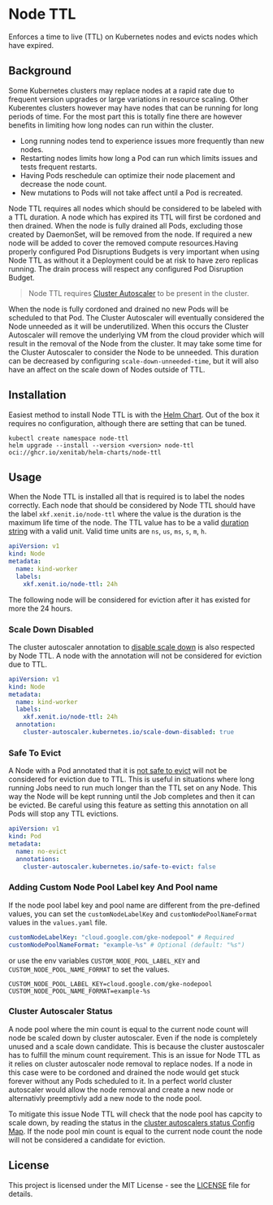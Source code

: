 # Node TTL

Enforces a time to live (TTL) on Kubernetes nodes and evicts nodes which have expired.

## Background

Some Kubernetes clusters may replace nodes at a rapid rate due to frequent version upgrades or large variations in resource scaling. Other Kuberentes clusters however may have nodes that can be running for long periods of time. For the most part this is totally fine there are however benefits in limiting how long nodes can run within the cluster.

* Long running nodes tend to experience issues more frequently than new nodes.
* Restarting nodes limits how long a Pod can run which limits issues and tests frequent restarts.
* Having Pods reschedule can optimize their node placement and decrease the node count.
* New mutations to Pods will not take affect until a Pod is recreated.

Node TTL requires all nodes which should be considered to be labeled with a TTL duration. A node which has expired its TTL will first be cordoned and then drained. When the node is fully drained all Pods, excluding those created by DaemonSet, will be removed from the node. If required a new node will be added to cover the removed compute resources.Having properly configured Pod Disruptions Budgets is very important when using Node TTL as without it a Deployment could be at risk to have zero replicas running. The drain process will respect any configured Pod Disruption Budget.

> Node TTL requires [Cluster Autoscaler](https://github.com/kubernetes/autoscaler/tree/master/cluster-autoscaler) to be present in the cluster.

When the node is fully cordoned and drained no new Pods will be scheduled to that Pod. The Cluster Autoscaler will eventually considered the Node unneeded as it will be underutilized. When this occurs the Cluster Autoscaler will remove the underlying VM from the cloud provider which will result in the removal of the Node from the cluster. It may take some time for the Cluster Autoscaler to consider the Node to be unneeded. This duration can be decreased by configuring `scale-down-unneeded-time`, but it will also have an affect on the scale down of Nodes outside of TTL.

## Installation

Easiest method to install Node TTL is with the [Helm Chart](./charts/node-ttl). Out of the box it requires no configuration, although there are setting that can be tuned.

```shell
kubectl create namespace node-ttl
helm upgrade --install --version <version> node-ttl oci://ghcr.io/xenitab/helm-charts/node-ttl
```

## Usage

When the Node TTL is installed all that is required is to label the nodes correctly. Each node that should be considered by Node TTL should have the label `xkf.xenit.io/node-ttl` where the value is the duration is the maximum life time of the node. The TTL value has to be a valid [duration string](https://pkg.go.dev/time#ParseDuration) with a valid unit. Valid time units are `ns`, `us`, `ms`, `s`, `m`, `h`. 

```yaml
apiVersion: v1
kind: Node
metadata:
  name: kind-worker
  labels:
    xkf.xenit.io/node-ttl: 24h
```

The following node will be considered for eviction after it has existed for more the 24 hours.

### Scale Down Disabled

The cluster autoscaler annotation to [disable scale down](https://github.com/kubernetes/autoscaler/blob/master/cluster-autoscaler/FAQ.md#how-can-i-prevent-cluster-autoscaler-from-scaling-down-a-particular-node) is also respected by Node TTL. A node with the annotation will not be considered for eviction due to TTL.

```yaml
apiVersion: v1
kind: Node
metadata:
  name: kind-worker
  labels:
    xkf.xenit.io/node-ttl: 24h
  annotation:
    cluster-autoscaler.kubernetes.io/scale-down-disabled: true
```

### Safe To Evict

A Node with a Pod annotated that it is [not safe to evict](https://github.com/kubernetes/autoscaler/blob/master/cluster-autoscaler/FAQ.md#what-types-of-pods-can-prevent-ca-from-removing-a-node) will not be considered for eviction due to TTL. This is useful in situations where long running Jobs need to run much longer than the TTL set on any Node. This way the Node will be kept running until the Job completes and then it can be evicted. Be careful using this feature as setting this annotation on all Pods will stop any TTL evictions.

```yaml
apiVersion: v1
kind: Pod
metadata:
  name: no-evict
  annotations:
    cluster-autoscaler.kubernetes.io/safe-to-evict: false
```

### Adding Custom Node Pool Label key And Pool name

If the node pool label key and pool name are different from the pre-defined values, 
you can set the `customNodeLabelKey` and `customNodePoolNameFormat` values in the `values.yaml` file.

```yaml
customNodeLabelKey: "cloud.google.com/gke-nodepool" # Required
customNodePoolNameFormat: "example-%s" # Optional (default: "%s")
```

or use the env variables `CUSTOM_NODE_POOL_LABEL_KEY` and `CUSTOM_NODE_POOL_NAME_FORMAT` to set the values. 

```shell
CUSTOM_NODE_POOL_LABEL_KEY=cloud.google.com/gke-nodepool
CUSTOM_NODE_POOL_NAME_FORMAT=example-%s
```

### Cluster Autoscaler Status

A node pool where the min count is equal to the current node count will node be scaled down by cluster autoscaler. Even if the node is completely unused and a scale down candidate. This is because the cluster austoscaler has to fulfill the minum count requirement. This is an issue for Node TTL as it relies on cluster autoscaler node removal to replace nodes. If a node in this case were to be cordoned and drained the node would get stuck forever without any Pods scheduled to it. In a perfect world cluster autoscaler would allow the node removal and create a new node or alternativly preemptivly add a new node to the node pool.

To mitigate this issue Node TTL will check that the node pool has capcity to scale down, by reading the status in the [cluster autoscalers status Config Map](https://github.com/kubernetes/autoscaler/blob/master/cluster-autoscaler/FAQ.md#what-events-are-emitted-by-ca). If the node pool min count is equal to the current node count the node will not be considered a candidate for eviction.

## License

This project is licensed under the MIT License - see the [LICENSE](LICENSE) file for details.
